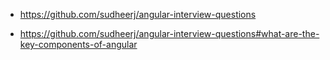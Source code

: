 - https://github.com/sudheerj/angular-interview-questions

- https://github.com/sudheerj/angular-interview-questions#what-are-the-key-components-of-angular